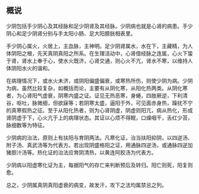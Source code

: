 ## 概说

少阴包括手少阴心及其经脉和足少阴肾及其经脉。少阴病也就是心肾的病患。手少阴心和足少阴肾分别与手太阳小肠、足大阳膀胱相表里。

手少阴心属火，火居上，主血脉，主神明。足少阴肾属水，水在下，主藏精，为人体阴阳之根，先天真阴真阳之所系。在生理活动中，心肾借经脉之连属，心火下蛰于肾，肾水上奉于心，使水火既济，心肾交通，则心火不亢，肾水不寒，以维持人体阴阳水火的谐和。

在病理情况下，或水火未济，或阴阳偏盛偏衰，或寒热所伤，则使少阴为病。少阴为病，虽然比较复杂，如概括而论，主要有从阴化寒，从阳化热两类。从阴化寒者，为心肾阳气虚衰，阴寒内盛之证。证见无热恶寒，身蜷，四肢厥逆，下利清谷，呕吐，脉微细，但欲寐等；若阴寒太盛，逼阳于外，可见面赤身热，躁扰不宁的真寒假热之征。至于从阳化热者，则为心肾阴虚，阴虚则阳亢，病从热化，形成肾阴虚于下，心火亢于上的病理状态。其证以心烦不得眠，口燥咽干，舌红少苔，脉细数等为特征。

少阴病的治法，原则上有扶阳与育阴两法。凡寒化证，治当扶阳抑阴，以四逆汤、附子汤、真武汤等为代表方。若出现阴盛格阳之证，用通脉四逆汤，或通脉四逆加猪胆汁汤等。热化证的治法应育阴清热，以黄连阿胶汤为代表方。

少阴病以阳虚寒化证为主，每据阳气的存亡来判断预后及转归。阳亡则死，阳复则愈。

总之，少阴属真阴真阳虚衰的病变，故发汗，攻下之法均属禁忌之列。
